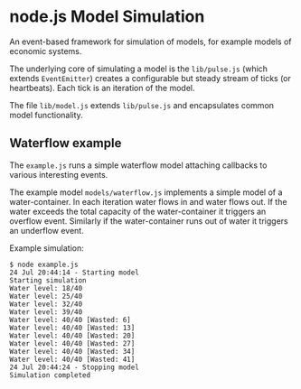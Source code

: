 node.js Model Simulation
========================

An event-based framework for simulation of models, for example
models of economic systems.

The underlying core of simulating a model is the `lib/pulse.js` 
(which extends `EventEmitter`) creates a configurable but 
steady stream of ticks (or heartbeats). Each tick is an 
iteration of the model.

The file `lib/model.js` extends `lib/pulse.js` and encapsulates 
common model functionality.


Waterflow example
-----------------

The `example.js` runs a simple waterflow model attaching 
callbacks to various interesting events.

The example model `models/waterflow.js` implements a simple
model of a water-container. In each iteration water flows
in and water flows out. If the water exceeds the total
capacity of the water-container it triggers an overflow event.
Similarly if the water-container runs out of water it triggers
an underflow event. 

Example simulation:

	$ node example.js
	24 Jul 20:44:14 - Starting model
	Starting simulation
	Water level: 18/40
	Water level: 25/40
	Water level: 32/40
	Water level: 39/40
	Water level: 40/40 [Wasted: 6]
	Water level: 40/40 [Wasted: 13]
	Water level: 40/40 [Wasted: 20]
	Water level: 40/40 [Wasted: 27]
	Water level: 40/40 [Wasted: 34]
	Water level: 40/40 [Wasted: 41]
	24 Jul 20:44:24 - Stopping model
	Simulation completed



